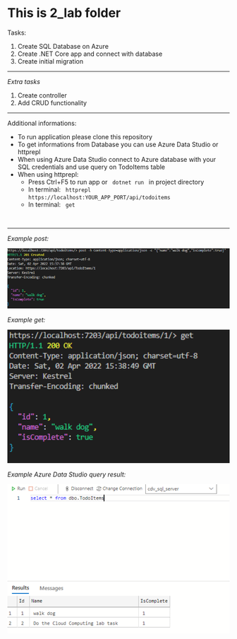 # This is 2_lab folder

Tasks:
<ol>
    <li>Create SQL Database on Azure</li>
    <li>Create .NET Core app and connect with database</li>
    <li>Create initial migration</li>
</ol>

___

*Extra tasks*
<ol>
    <li>Create controller</li>
    <li>Add CRUD functionality</li>
</ol>

___

Additional informations:
<ul>
    <li> To run application please clone this repository </li>
    <li> To get informations from Database you can use Azure Data Studio or httprepl </li>
    <li> When using Azure Data Studio connect to Azure database with your SQL credentials and use query on TodoItems table </li>
    <li> When using httprepl: 
        <ul>
            <li> Press Ctrl+F5 to run app or <code> dotnet run </code> in project directory  </li>
            <li> In terminal: <code> httprepl https://localhost:YOUR_APP_PORT/api/todoitems </code> </li>
            <li> In terminal: <code> get </code> </li>
        </ul> 
    </li>
</ul>
<br>

___


<i>Example post:</i>

<img src="screenshots/post.png" width=600>

<br>

<i>Example get:</i>

<img src="screenshots/get.png" width=600>

<i>Example Azure Data Studio query result:</i>

<img src="screenshots/ads_table_result.png" width=600>
